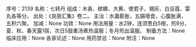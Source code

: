 序号：2139
名称：七转丹
组成：木香、槟榔、大黄、使君子、锡灰、白豆蔻、雷丸各等分。
出处：《良朋汇集》卷二。
主治：水蛊膨胀，五膈噎食，心腹胀满，五积六聚。
加减：None
功效：None
用法用量：水2钟，连须葱白5根，煎8分，夏、秋、春天露1宿，次日5鼓重汤煮热温服；冬月煎出温服。
制备方法：None
临床应用：None
各家论述：None
用药禁忌：None
附注：None
